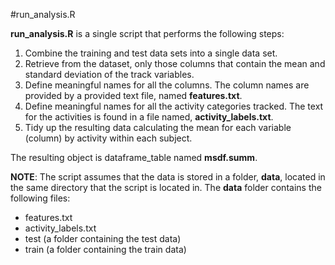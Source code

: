 #run_analysis.R

__run_analysis.R__ is a single script that performs the following steps:

1. Combine the training and test data sets into a single data set.
2. Retrieve from the dataset, only those columns that contain the mean and standard deviation of the track variables.
3. Define meaningful names for all the columns. The column names are provided by a provided text file, named __features.txt__.
4. Define meaningful names for all the activity categories tracked. The text for the activities is found in a file named, **activity_labels.txt**.
5. Tidy up the resulting data calculating the mean for each variable (column) by activity within each subject.

The resulting object is dataframe_table named **msdf.summ**.

__NOTE__: The script assumes that the data is stored in a folder, __data__, located in the same directory that the script is located in. The __data__ folder contains the following files:

* features.txt
* activity_labels.txt
* test (a folder containing the test data)
* train (a folder containing the train data)